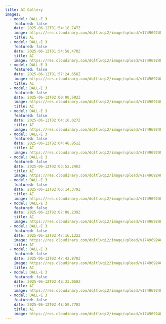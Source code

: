 ```yaml
---
title: AI Gallery
images:
  - model: DALL-E 3
    featured: false
    date: 2025-06-12T01:54:18.747Z
    image: https://res.cloudinary.com/dqltlwqi2/image/upload/v1749692488/JPC_Visualization_of_AI_taking_over_IT_networks_as_waves_of_bin_3dcd25bc-991f-45be-a2f3-049db6888705-up-standard-scale-3_00x_xew7mx.jpg
    title: AI
  - model: DALL-E 3
    featured: false
    date: 2025-06-12T01:54:58.470Z
    title: AI
    image: https://res.cloudinary.com/dqltlwqi2/image/upload/v1749692488/JPC_space_hotel_retreat_a_luxurious_orbital_hotel_boasting_pano_56aea459-727d-4fdf-84f5-9e0eb5018023-up-art-scale-3_00x_wuyqbz.jpg
  - model: DALL-E 3
    featured: false
    date: 2025-06-12T01:57:24.658Z
    image: https://res.cloudinary.com/dqltlwqi2/image/upload/v1749692488/JPC_GPT_chatbot_virtual_assistant_a_busy_professional_communica_9cd18fe2-9d3e-48cd-8941-744c4ddcbcf6-up-art-scale-3_00x_cls0ov.jpg
    title: AI
  - model: DALL-E 3
    featured: false
    date: 2025-06-12T02:00:00.592Z
    image: https://res.cloudinary.com/dqltlwqi2/image/upload/v1749692488/JPC_A_dynamic_abstract_visualization_of_an_AI_chatbots_inner_wo_0968a989-da9c-4569-999d-89dd71f3b42f-up-standard-scale-3_00x_e0uc6u.jpg
    title: AI
  - model: DALL-E 3
    featured: false
    date: 2025-06-12T02:04:16.027Z
    title: AI
    image: https://res.cloudinary.com/dqltlwqi2/image/upload/v1749692488/JPC_two_people_are_sitting_in_the_mountains_with_mountain_views_6d73b83d-e92a-4d52-9011-f98bbc8dd00c-up-art-scale-2_50x_ijojz2.jpg
  - model: DALL-E 3
    featured: false
    date: 2025-06-12T02:04:48.851Z
    title: AI
    image: https://res.cloudinary.com/dqltlwqi2/image/upload/v1749692487/JPC_photorealistic_Working_from_home_with_the_latest_technology_ee01f481-4b8a-43ac-85c5-45f2055c56a7-Enhanced_jsnas4.jpg
  - model: DALL-E 3
    featured: false
    date: 2025-06-12T02:05:52.240Z
    title: AI
    image: https://res.cloudinary.com/dqltlwqi2/image/upload/v1749692487/JPC_Photorealistic_highly_detailed_Cloud_computing_visualizatio_ef35a334-6343-4426-8eb5-7a2b513e5aaa-Enhanced_id4wkg.jpg
  - model: DALL-E 3
    featured: false
    date: 2025-06-12T02:06:14.379Z
    title: AI
    image: https://res.cloudinary.com/dqltlwqi2/image/upload/v1749692487/JPC_scene_featuring_a_holographic_projection_of_an_advanced_AI__5e495999-97e7-4650-b4e9-7d4ea25a02c4-Enhanced-up-art-scale-2_00x_cjmzim.jpg
  - model: DALL-E 3
    featured: false
    date: 2025-06-12T02:07:08.239Z
    title: AI
    image: https://res.cloudinary.com/dqltlwqi2/image/upload/v1749692486/jonathon794_whats_on_your_mind_ed2820d2-0129-4c71-ae26-209ee9a83dde_tdlcvl.jpg
  - model: DALL-E 3
    featured: false
    date: 2025-06-12T02:47:16.132Z
    image: https://res.cloudinary.com/dqltlwqi2/image/upload/v1749692485/JPC_love_is_blindness_I_cant_believe_how_beautiful_this_is_6274bac2-4c42-4db1-ac63-9fe48db0d680-up-art-scale-2_50x_s2iiur.jpg
    title: AI
  - model: DALL-E 3
    featured: false
    date: 2025-06-12T02:47:42.870Z
    image: https://res.cloudinary.com/dqltlwqi2/image/upload/v1749692485/JPC_photo_of_a_beautiful_blond_women_in_a_versace_sheer_suit_in_e31572e7-a20c-4c91-994d-3f2d656c3796-up-art-scale-2_50x-Edit_cnnwpb.jpg
    title: AI
  - model: DALL-E 3
    featured: false
    date: 2025-06-12T02:48:33.050Z
    title: AI
    image: https://res.cloudinary.com/dqltlwqi2/image/upload/v1749692484/JPC_Holographic_jellyfish_c39b15c7-2c6e-4e99-b5c3-b4670a862501_hhrrne.jpg
  - model: DALL-E 3
    featured: false
    date: 2025-06-12T02:48:59.778Z
    title: AI
    image: https://res.cloudinary.com/dqltlwqi2/image/upload/v1749692483/JPC_futuristic_creative_AI_assistant_a_human-like_AI_entity_des_c525223e-2110-4aa0-ae55-49ef09683ff4-up-art-scale-3_00x_fxnc5d.jpg
---
```

